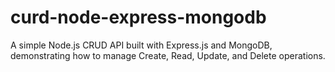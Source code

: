 # curd-node-express-mongodb
A simple Node.js CRUD API built with Express.js and MongoDB, demonstrating how to manage Create, Read, Update, and Delete operations.
